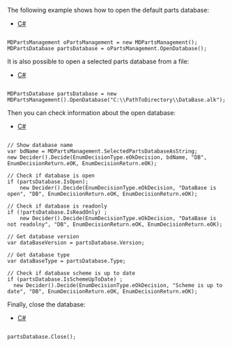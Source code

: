 The following example shows how to open the default parts database:

* [C#](#i-tab-content-f61f5169-d738-4dd6-a177-da8cc2e02a34)

```

MDPartsManagement oPartsManagement = new MDPartsManagement();
MDPartsDatabase partsDatabase = oPartsManagement.OpenDatabase();
```

It is also possible to open a selected parts database from a file:

* [C#](#i-tab-content-f9c56d80-135d-4161-b539-4ffea77765f7)

```

MDPartsDatabase partsDatabase = new MDPartsManagement().OpenDatabase("C:\\PathToDirectory\\DataBase.alk");
```

Then you can check information about the open database:

* [C#](#i-tab-content-d4e41da8-ce6b-4b1d-aa75-a6f2bd1c2f75)

```

// Show database name
var bdName = MDPartsManagement.SelectedPartsDatabaseAsString;
new Decider().Decide(EnumDecisionType.eOkDecision, bdName, "DB", EnumDecisionReturn.eOK, EnumDecisionReturn.eOK);

// Check if database is open
if (partsDatabase.IsOpen);
    new Decider().Decide(EnumDecisionType.eOkDecision, "DataBase is open", "DB", EnumDecisionReturn.eOK, EnumDecisionReturn.eOK);

// Check if database is readonly
if (!partsDatabase.IsReadOnly) ;
    new Decider().Decide(EnumDecisionType.eOkDecision, "DataBase is not readolny", "DB", EnumDecisionReturn.eOK, EnumDecisionReturn.eOK);

// Get database version
var dataBaseVersion = partsDatabase.Version;

// Get database type
var dataBaseType = partsDatabase.Type;

// Check if database scheme is up to date
if (partsDatabase.IsSchemeUpToDate) ;
  new Decider().Decide(EnumDecisionType.eOkDecision, "Scheme is up to date", "DB", EnumDecisionReturn.eOK, EnumDecisionReturn.eOK);
```

Finally, close the database:

* [C#](#i-tab-content-b6eeb556-34e4-4991-955e-92e56bdb7107)

```

partsDatabase.Close();
```